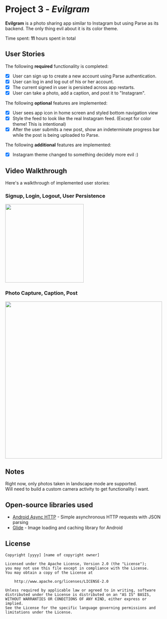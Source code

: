 # Project 3 - *Evilgram*

**Evilgram** is a photo sharing app similar to Instagram but using Parse as its backend.  The only thing evil about it is its color theme.

Time spent: **11** hours spent in total

## User Stories

The following **required** functionality is completed:

- [x] User can sign up to create a new account using Parse authentication.
- [x] User can log in and log out of his or her account.
- [x] The current signed in user is persisted across app restarts.
- [x] User can take a photo, add a caption, and post it to "Instagram".

The following **optional** features are implemented:

- [x] User sees app icon in home screen and styled bottom navigation view
- [x] Style the feed to look like the real Instagram feed. (Except for color theme!  This is intentional)
- [x] After the user submits a new post, show an indeterminate progress bar while the post is being uploaded to Parse.

The following **additional** features are implemented:

- [x] Instagram theme changed to something decidely more evil :)

## Video Walkthrough

Here's a walkthrough of implemented user stories:

### Signup, Login, Logout, User Persistence
<img src="walkthroughs/Evilgram_walkthrough1.gif" width=250><br>

### Photo Capture, Caption, Post
<img src="walkthroughs/Evilgram_walkthrough2.gif" width=500><br>



## Notes

Right now, only photos taken in landscape mode are supported.  
Will need to build a custom camera activity to get functionality I want.

## Open-source libraries used

- [Android Async HTTP](https://github.com/codepath/CPAsyncHttpClient) - Simple asynchronous HTTP requests with JSON parsing
- [Glide](https://github.com/bumptech/glide) - Image loading and caching library for Android

## License

    Copyright [yyyy] [name of copyright owner]

    Licensed under the Apache License, Version 2.0 (the "License");
    you may not use this file except in compliance with the License.
    You may obtain a copy of the License at

        http://www.apache.org/licenses/LICENSE-2.0

    Unless required by applicable law or agreed to in writing, software
    distributed under the License is distributed on an "AS IS" BASIS,
    WITHOUT WARRANTIES OR CONDITIONS OF ANY KIND, either express or implied.
    See the License for the specific language governing permissions and
    limitations under the License.
